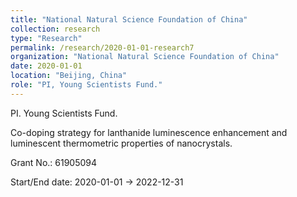 ```yaml
---
title: "National Natural Science Foundation of China"
collection: research
type: "Research"
permalink: /research/2020-01-01-research7
organization: "National Natural Science Foundation of China"
date: 2020-01-01
location: "Beijing, China"
role: "PI, Young Scientists Fund."
---
```


PI. Young Scientists Fund.

Co-doping strategy for lanthanide luminescence enhancement and luminescent thermometric properties of nanocrystals.

Grant No.: 61905094

Start/End date: 2020-01-01 → 2022-12-31

